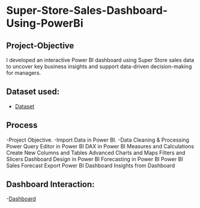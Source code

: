 # Super-Store-Sales-Dashboard-Using-PowerBi
## Project-Objective
I developed an interactive Power BI dashboard using Super Store sales data to uncover key business insights and support data-driven decision-making for managers.
## Dataset used:
- <a href="https://github.com/Srimankumar8465/Super-Store-Sales-Dashboard-Using-PowerBi/blob/d3c9f78822611fa799d95d9f6ece686467e7c1a9/SuperStore_Sales_Dataset.csv">Dataset</a>
## Process
-Project Objective.
-Import Data in Power BI.
-Data Cleaning & Processing
Power Query Editor in Power BI
DAX in Power BI
Measures and Calculations
Create New Columns and Tables
Advanced Charts and Maps
Filters and Slicers
Dashboard Design in Power BI
Forecasting in Power BI
Power BI Sales Forecast
Export Power BI Dashboard
Insights from Dashboard







## Dashboard Interaction:
-<a href="https://github.com/Srimankumar8465/Super-Store-Sales-Dashboard-Using-PowerBi/commit/d3c9f78822611fa799d95d9f6ece686467e7c1a9">Dashboard</a>
